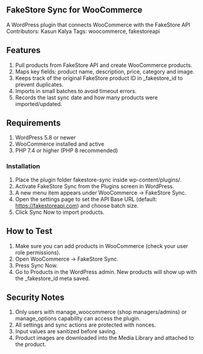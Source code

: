 ## FakeStore Sync for WooCommerce

A WordPress plugin that connects WooCommerce with the FakeStore API
Contributors: Kasun Kalya
Tags: woocommerce, fakestoreapi

## Features

1. Pull products from FakeStore API and create WooCommerce products.
2. Maps key fields: product name, description, price, category and image.
3. Keeps track of the original FakeStore product ID in _fakestore_id to prevent duplicates.
4. Imports in small batches to avoid timeout errors.
5. Records the last sync date and how many products were imported/updated.

## Requirements

1. WordPress 5.8 or newer
2. WooCommerce installed and active
3. PHP 7.4 or higher (PHP 8 recommended)

### Installation

1. Place the plugin folder fakestore-sync inside wp-content/plugins/.
2. Activate FakeStore Sync from the Plugins screen in WordPress.
3. A new menu item appears under WooCommerce → FakeStore Sync.
4. Open the settings page to set the API Base URL (default: https://fakestoreapi.com) and choose batch size.
5. Click Sync Now to import products.

## How to Test

1. Make sure you can add products in WooCommerce (check your user role permissions).
2. Open WooCommerce → FakeStore Sync.
3. Press Sync Now.
4. Go to Products in the WordPress admin. New products will show up with the _fakestore_id meta saved.

## Security Notes

1. Only users with manage_woocommerce (shop managers/admins) or manage_options capability can access the plugin.
2. All settings and sync actions are protected with nonces.
3. Input values are sanitized before saving.
4. Product images are downloaded into the Media Library and attached to the product.


